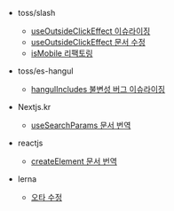 - toss/slash

  - [useOutsideClickEffect 이슈라이징](https://github.com/toss/slash/pull/355)
  - [useOutsideClickEffect 문서 수정](https://github.com/toss/slash/pull/304)
  - [isMobile 리팩토링](https://github.com/toss/slash/pull/290/files)

- toss/es-hangul

  - [hangulIncludes 불변성 버그 이슈라이징](https://github.com/toss/es-hangul/issues/106)

- Nextjs.kr

  - [useSearchParams 문서 번역](https://github.com/Nextjs-kr/Nextjs.kr/pull/417)

- reactjs

  - [createElement 문서 번역](https://github.com/reactjs/ko.react.dev/pull/677)

- lerna
  - [오타 수정](https://github.com/lerna/lerna/pull/3987)
